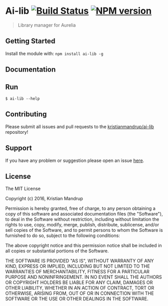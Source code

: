 # Ai-lib [![Build Status](https://secure.travis-ci.org/kristianmandrup/ai-lib.png?branch=master)](http://travis-ci.org/kristianmandrup/ai-lib) [![NPM version](https://badge-me.herokuapp.com/api/npm/ai-lib.png)](http://badges.enytc.com/for/npm/ai-lib)

> Library manager for Aurelia

## Getting Started

Install the module with: `npm install ai-lib -g`

## Documentation

## Run

`$ ai-lib --help`

## Contributing

Please submit all issues and pull requests to the [kristianmandrup/ai-lib](https://github.com/kristianmandrup/ai-lib) repository!

## Support
If you have any problem or suggestion please open an issue [here](https://github.com/kristianmandrup/ai-lib/issues).

## License 

The MIT License

Copyright (c) 2016, Kristian Mandrup

Permission is hereby granted, free of charge, to any person
obtaining a copy of this software and associated documentation
files (the "Software"), to deal in the Software without
restriction, including without limitation the rights to use,
copy, modify, merge, publish, distribute, sublicense, and/or sell
copies of the Software, and to permit persons to whom the
Software is furnished to do so, subject to the following
conditions:

The above copyright notice and this permission notice shall be
included in all copies or substantial portions of the Software.

THE SOFTWARE IS PROVIDED "AS IS", WITHOUT WARRANTY OF ANY KIND,
EXPRESS OR IMPLIED, INCLUDING BUT NOT LIMITED TO THE WARRANTIES
OF MERCHANTABILITY, FITNESS FOR A PARTICULAR PURPOSE AND
NONINFRINGEMENT. IN NO EVENT SHALL THE AUTHORS OR COPYRIGHT
HOLDERS BE LIABLE FOR ANY CLAIM, DAMAGES OR OTHER LIABILITY,
WHETHER IN AN ACTION OF CONTRACT, TORT OR OTHERWISE, ARISING
FROM, OUT OF OR IN CONNECTION WITH THE SOFTWARE OR THE USE OR
OTHER DEALINGS IN THE SOFTWARE.

